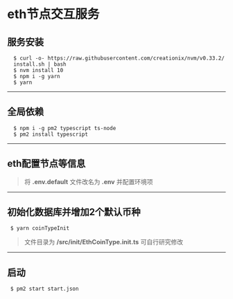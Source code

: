 # eth节点交互服务

## 服务安装
```
  $ curl -o- https://raw.githubusercontent.com/creationix/nvm/v0.33.2/
  install.sh | bash
  $ nvm install 10
  $ npm i -g yarn
  $ yarn 
```
---
## 全局依赖
```
  $ npm i -g pm2 typescript ts-node
  $ pm2 install typescript
```
---
## eth配置节点等信息
> 将 **.env.default** 文件改名为 **.env** 并配置环境项
---
## 初始化数据库并增加2个默认币种
```
 $ yarn coinTypeInit
```
> 文件目录为 **/src/init/EthCoinType.init.ts** 可自行研究修改
---
## 启动
```
 $ pm2 start start.json
```

